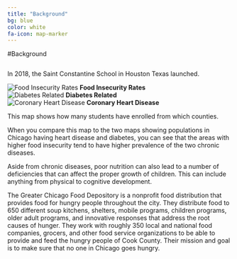 ```yaml
---
title: "Background"
bg: blue
color: white
fa-icon: map-marker
---
```


#Background

<div class="row full column">
<p>
In 2018, the Saint Constantine School in Houston Texas launched. 
</p>
</div>

<div class="row big column center">
  <img src="img/map1.jpg" alt="Food Insecurity Rates">
  <strong>Food Insecurity Rates</strong>
</div>

<div class="center row small column">
  <img src="img/map2.png" alt="Diabetes Related">
  <strong>Diabetes Related</strong>
</div>
<div class="center row small column">
  <img src="img/map3.png" alt="Coronary Heart Disease">
  <strong>Coronary Heart Disease</strong>
 </div>

<div class="row full column">
  <p>
    This map shows how many students have enrolled from which counties. 
  </p>
  
  <p>
    When you compare this map to the two maps showing populations in Chicago having heart disease and diabetes, you can see that the areas with higher food insecurity tend to have higher prevalence of the two chronic diseases. 
  </p>
  
  <p>
    Aside from chronic diseases, poor nutrition can also lead to a number of deficiencies that can affect the proper growth of children. This can include anything from physical to cognitive development.
  </p>
  
  <p>
    The Greater Chicago Food Depository is a nonprofit food distribution that provides food for hungry people throughout the city. They distribute food to 650 different soup kitchens, shelters, mobile programs, children programs, older adult programs, and innovative responses that address the root causes of hunger. They work with roughly 350 local and national food companies, grocers, and other food service organizations to be able to provide and feed the hungry people of Cook County. Their mission and goal is to make sure that no one in Chicago goes hungry.
  </p>
</div>

